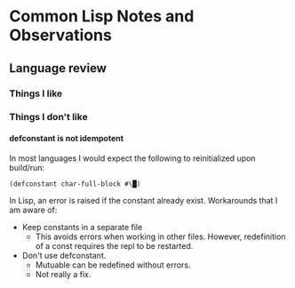 # Common Lisp Notes and Observations

## Language review

### Things I like

### Things I don't like

#### defconstant is not idempotent

In most languages I would expect the following to reinitialized upon build/run:

`(defconstant char-full-block #\█)`

In Lisp, an error is raised if the constant already exist. Workarounds that I am aware of:

* Keep constants in a separate file
    * This avoids errors when working in other files. However, redefinition of a const requires the repl to be restarted.
* Don't use defconstant.
    * Mutuable can be redefined without errors.
    * Not really a fix.
